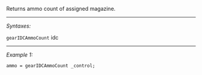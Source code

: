 Returns ammo count of assigned magazine.


---
*Syntaxes:*

`gearIDCAmmoCount` idc

---
*Example 1:*

```sqf
ammo = gearIDCAmmoCount _control;
```